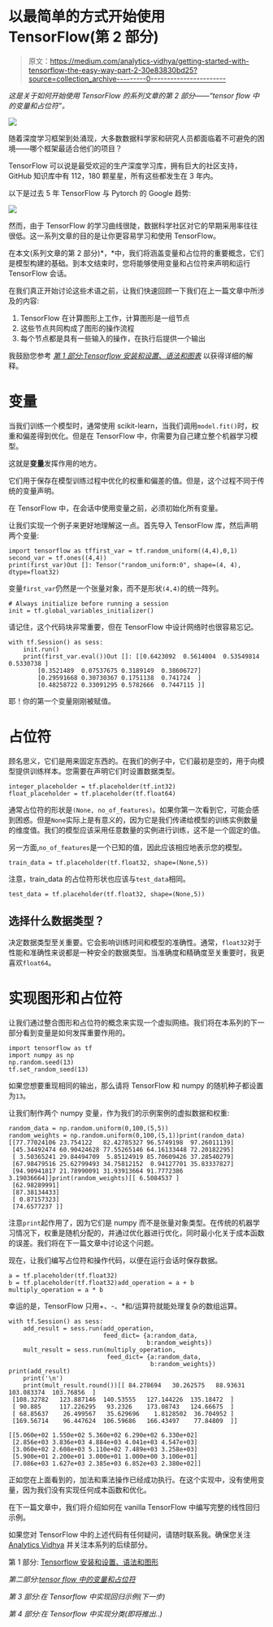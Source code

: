 # 以最简单的方式开始使用 TensorFlow(第 2 部分)

> 原文：<https://medium.com/analytics-vidhya/getting-started-with-tensorflow-the-easy-way-part-2-30e83830bd25?source=collection_archive---------0----------------------->

*这是关于如何开始使用 TensorFlow 的系列文章的第 2 部分——“tensor flow 中的变量和占位符”。*

![](img/275a07d42a9fa357cfe6262ea543d906.png)

随着深度学习框架到处涌现，大多数数据科学家和研究人员都面临着不可避免的困境——哪个框架最适合他们的项目？

TensorFlow 可以说是最受欢迎的生产深度学习库，拥有巨大的社区支持，GitHub 知识库中有 112，180 颗星星，所有这些都发生在 3 年内。

以下是过去 5 年 TensorFlow 与 Pytorch 的 Google 趋势:

![](img/9028c6bc44d67beb99c0fa1b76d2f698.png)

然而，由于 TensorFlow 的学习曲线很陡，数据科学社区对它的早期采用率往往很低。这一系列文章的目的是让你更容易学习和使用 TensorFlow。

在本文(系列文章的第 2 部分)*，*中，我们将涵盖变量和占位符的重要概念，它们是模型构建的基础。到本文结束时，您将能够使用变量和占位符来声明和运行 TensorFlow 会话。

在我们真正开始讨论这些术语之前，让我们快速回顾一下我们在上一篇文章中所涉及的内容:

1.  TensorFlow 在计算图形上工作，计算图形是一组节点
2.  这些节点共同构成了图形的操作流程
3.  每个节点都是具有一些输入的操作，在执行后提供一个输出

我鼓励您参考 [*第 1 部分:Tensorflow 安装和设置、语法和图表*](/analytics-vidhya/series-learning-tensorflow-the-easy-way-dcc5be834d74) 以获得详细的解释。

# 变量

当我们训练一个模型时，通常使用 scikit-learn，当我们调用`model.fit()`时，权重和偏差得到优化。但是在 TensorFlow 中，你需要为自己建立整个机器学习模型。

这就是**变量**发挥作用的地方。

它们用于保存在模型训练过程中优化的权重和偏差的值。但是，这个过程不同于传统的变量声明。

在 TensorFlow 中，在会话中使用变量之前，必须初始化所有变量。

让我们实现一个例子来更好地理解这一点。首先导入 TensorFlow 库，然后声明两个变量:

```
import tensorflow as tffirst_var = tf.random_uniform((4,4),0,1)
second_var = tf.ones((4,4))
print(first_var)Out []: Tensor("random_uniform:0", shape=(4, 4), dtype=float32)
```

变量`first_var`仍然是一个张量对象，而不是形状`(4,4)`的统一阵列。

```
# Always initialize before running a session
init = tf.global_variables_initializer()
```

请记住，这个代码块非常重要，但在 TensorFlow 中设计网络时也很容易忘记。

```
with tf.Session() as sess:
    init.run()
    print(first_var.eval())Out []: [[0.6423092  0.5614004  0.53549814 0.5330738 ]
        [0.3521489  0.07537675 0.3189149  0.38606727]
        [0.29591668 0.30730367 0.1751138  0.741724  ]
        [0.48258722 0.33091295 0.5782666  0.7447115 ]]
```

耶！你的第一个变量刚刚被赋值。

# 占位符

顾名思义，它们是用来固定东西的。在我们的例子中，它们最初是空的，用于向模型提供训练样本。您需要在声明它们时设置数据类型。

```
integer_placeholder = tf.placeholder(tf.int32)
float_placeholder = tf.placeholder(tf.float64)
```

通常占位符的形状是`(None, no_of_features)`。如果你第一次看到它，可能会感到困惑。但是`None`实际上是有意义的，因为它是我们传递给模型的训练实例数量的维度值。我们的模型应该采用任意数量的实例进行训练，这不是一个固定的值。

另一方面,`no_of_features`是一个已知的值，因此应该相应地表示您的模型。

```
train_data = tf.placeholder(tf.float32, shape=(None,5))
```

注意，train_data 的占位符形状也应该与`test_data`相同。

```
test_data = tf.placeholder(tf.float32, shape=(None,5))
```

## 选择什么数据类型？

决定数据类型至关重要。它会影响训练时间和模型的准确性。通常，`float32`对于性能和准确性来说都是一种安全的数据类型。当准确度和精确度至关重要时，我更喜欢`float64`。

# 实现图形和占位符

让我们通过整合图形和占位符的概念来实现一个虚拟网络。我们将在本系列的下一部分看到变量是如何发挥重要作用的。

```
import tensorflow as tf
import numpy as np
np.random.seed(13)
tf.set_random_seed(13)
```

如果您想要重现相同的输出，那么请将 TensorFlow 和 numpy 的随机种子都设置为`13`。

让我们制作两个 numpy 变量，作为我们的示例案例的虚拟数据和权重:

```
random_data = np.random.uniform(0,100,(5,5))
random_weights = np.random.uniform(0,100,(5,1))print(random_data)[[77.77024106 23.754122   82.42785327 96.5749198  97.26011139]
 [45.34492474 60.90424628 77.55265146 64.16133448 72.20182295]
 [ 3.50365241 29.84494709  5.85124919 85.70609426 37.28540279]
 [67.98479516 25.62799493 34.75812152  0.94127701 35.83337827]
 [94.90941817 21.78990091 31.93913664 91.7772386   3.19036664]]print(random_weights)[[ 6.5084537 ]
 [62.98289991]
 [87.38134433]
 [ 0.87157323]
 [74.6577237 ]]
```

注意`print`起作用了，因为它们是 numpy 而不是张量对象类型。在传统的机器学习情况下，权重是随机分配的，并通过优化器进行优化，同时最小化关于成本函数的误差。我们将在下一篇文章中讨论这个问题。

现在，让我们编写占位符和操作代码，以便在运行会话时保存数据。

```
a = tf.placeholder(tf.float32)
b = tf.placeholder(tf.float32)add_operation = a + b 
multiply_operation = a * b 
```

幸运的是，TensorFlow 只用+、-、*和/运算符就能处理复杂的数组运算。

```
with tf.Session() as sess:
    add_result = sess.run(add_operation,
                          feed_dict= {a:random_data,
                                      b:random_weights})
    mult_result = sess.run(multiply_operation,
                           feed_dict= {a:random_data,
                                       b:random_weights}) print(add_result)
    print('\n')    
    print(mult_result.round())[[ 84.278694   30.262575   88.93631   103.083374  103.76856  ]
 [108.32782   123.887146  140.53555   127.144226  135.18472  ]
 [ 90.885     117.226295   93.2326    173.08743   124.66675  ]
 [ 68.85637    26.499567   35.629696    1.8128502  36.704952 ]
 [169.56714    96.447624  106.59686   166.43497    77.84809  ]]

[[5.060e+02 1.550e+02 5.360e+02 6.290e+02 6.330e+02]
 [2.856e+03 3.836e+03 4.884e+03 4.041e+03 4.547e+03]
 [3.060e+02 2.608e+03 5.110e+02 7.489e+03 3.258e+03]
 [5.900e+01 2.200e+01 3.000e+01 1.000e+00 3.100e+01]
 [7.086e+03 1.627e+03 2.385e+03 6.852e+03 2.380e+02]]
```

正如您在上面看到的，加法和乘法操作已经成功执行。在这个实现中，没有使用变量，因为我们没有实现任何成本函数和优化。

在下一篇文章中，我们将介绍如何在 vanilla TensorFlow 中编写完整的线性回归示例。

如果您对 TensorFlow 中的上述代码有任何疑问，请随时联系我。确保您关注 [Analytics Vidhya](https://medium.com/analytics-vidhya) 并关注本系列的后续部分。

第 1 部分: [Tensorflow 安装和设置、语法和图形](/analytics-vidhya/series-learning-tensorflow-the-easy-way-dcc5be834d74)

*第二部分:*[*tensor flow 中的变量和占位符*](/analytics-vidhya/getting-started-with-tensorflow-the-easy-way-part-2-30e83830bd25)

*第 3 部分:在 Tensorflow 中实现回归示例(下一步)*

*第 4 部分:在 Tensorflow 中实现分类(即将推出..)*